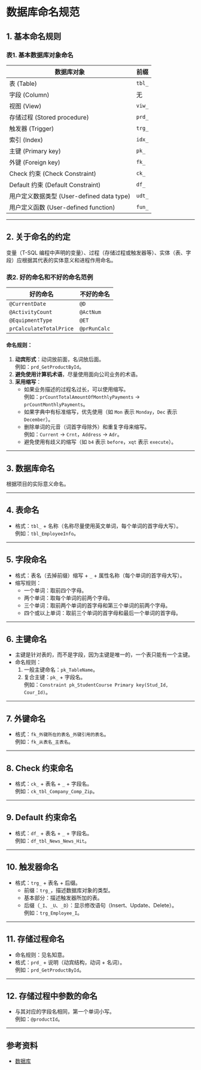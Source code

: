 # 数据库命名规范

## 1. 基本命名规则

### 表1. 基本数据库对象命名

| 数据库对象               | 前缀     |
|--------------------------|----------|
| 表 (Table)               | `tbl_`   |
| 字段 (Column)            | 无       |
| 视图 (View)              | `viw_`   |
| 存储过程 (Stored procedure) | `prd_`   |
| 触发器 (Trigger)         | `trg_`   |
| 索引 (Index)             | `idx_`   |
| 主键 (Primary key)       | `pk_`    |
| 外键 (Foreign key)       | `fk_`    |
| Check 约束 (Check Constraint) | `ck_`    |
| Default 约束 (Default Constraint) | `df_`    |
| 用户定义数据类型 (User-defined data type) | `udt_`   |
| 用户定义函数 (User-defined function) | `fun_`   |

---

## 2. 关于命名的约定

变量（T-SQL 编程中声明的变量）、过程（存储过程或触发器等）、实体（表、字段）应根据其代表的实体意义和进程作用命名。

### 表2. 好的命名和不好的命名范例

| 好的命名               | 不好的命名       |
|------------------------|------------------|
| `@CurrentDate`         | `@D`             |
| `@ActivityCount`       | `@ActNum`        |
| `@EquipmentType`       | `@ET`            |
| `prCalculateTotalPrice` | `@prRunCalc`     |

#### 命名规则：
1. **动宾形式**：动词放前面，名词放后面。  
   例如：`prd_GetProductById`。
2. **避免使用计算机术语**，尽量使用面向公司业务的术语。
3. **采用缩写**：
   - 如果业务描述的过程名过长，可以使用缩写。  
     例如：`prCountTotalAmountOfMonthlyPayments` → `prCountMonthlyPayments`。
   - 如果字典中有标准缩写，优先使用（如 `Mon` 表示 `Monday`，`Dec` 表示 `December`）。
   - 删除单词的元音（词首字母除外）和重复字母来缩写。  
     例如：`Current` → `Crnt`，`Address` → `Adr`。
   - 避免使用有歧义的缩写（如 `b4` 表示 `before`，`xqt` 表示 `execute`）。

---

## 3. 数据库命名
根据项目的实际意义命名。

---

## 4. 表命名
- 格式：`tbl_` + 名称（名称尽量使用英文单词，每个单词的首字母大写）。  
  例如：`tbl_EmployeeInfo`。

---

## 5. 字段命名
- 格式：表名（去掉前缀）缩写 + `_` + 属性名称（每个单词的首字母大写）。
- 缩写规则：
  - 一个单词：取前四个字母。
  - 两个单词：取每个单词的前两个字母。
  - 三个单词：取前两个单词的首字母和第三个单词的前两个字母。
  - 四个或以上单词：取前三个单词的首字母和最后一个单词的首字母。

---

## 6. 主键命名
- 主键是针对表的，而不是字段，因为主键是唯一的，一个表只能有一个主键。
- 命名规则：
  1. 一般主键命名：`pk_TableName`。
  2. 复合主键：`pk_` + 字段名。  
     例如：`Constraint pk_StudentCourse Primary key(Stud_Id, Cour_Id)`。

---

## 7. 外键命名
- 格式：`fk_外键所在的表名_外键引用的表名`。  
  例如：`fk_从表名_主表名`。

---

## 8. Check 约束命名
- 格式：`ck_` + 表名 + `_` + 字段名。  
  例如：`ck_tbl_Company_Comp_Zip`。

---

## 9. Default 约束命名
- 格式：`df_` + 表名 + `_` + 字段名。  
  例如：`df_tbl_News_News_Hit`。

---

## 10. 触发器命名
- 格式：`trg_` + 表名 + 后缀。
  - 前缀：`trg_`，描述数据库对象的类型。
  - 基本部分：描述触发器所加的表。
  - 后缀（`_I`、`_U`、`_D`）：显示修改语句（Insert、Update、Delete）。  
    例如：`trg_Employee_I`。

---

## 11. 存储过程命名
- 命名规则：见名知意。
- 格式：`prd_` + 说明（动宾结构，动词 + 名词）。  
  例如：`prd_GetProductById`。

---

## 12. 存储过程中参数的命名
- 与其对应的字段名相同，第一个单词小写。  
  例如：`@productId`。

---

## 参考资料
- [数据库](https://blog.51cto.com/zhouhongyu1989/1382087)
